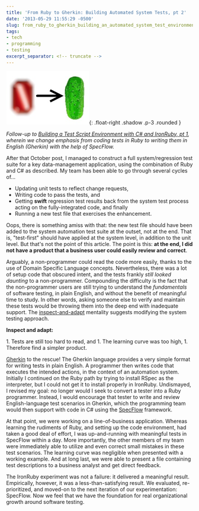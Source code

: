 ```yaml
---
title: 'From Ruby to Gherkin: Building Automated System Tests, pt 2'
date: '2013-05-29 11:55:29 -0500'
slug: from_ruby_to_gherkin_building_an_automated_system_test_environment_pt_2
tags:
- tech
- programming
- testing
excerpt_separator: <!-- truncate -->
---
```



![image depicting a ruby and gherkin](/images/fromRubyToGherkin.jpg){: .float-right .shadow .p-3 .rounded }

_Follow-up to [Building a Test Script Environment with C# and IronRuby, pt
1](/archive/2012/10/11/building_a_test_script_environment_with_c_and_ironruby_pt_1/),
wherein we change emphasis from coding tests in Ruby to writing them in English
(Gherkin) with the help of SpecFlow._

After that October post, I managed to construct a full system/regression test
suite for a key data-management application, using the combination of Ruby and
C# as described. My team has been able to go through several cycles of&hellip;

<!-- truncate -->

* Updating unit tests to reflect change requests,
* Writing code to pass the tests, and
* Getting **swift** regression test results back from the system test process
  acting on the fully-integrated code, and finally
* Running a new test file that exercises the enhancement.

Oops, there is something amiss with that: the new test file should have been
added to the system automation test suite at the outset, not at the end. That
is, "test-first" should have applied at the system level, in addition to the
unit level. But that's not the point of this article. The point is this: **at
the end, I did not have a product that a business user could easily review and
correct**.

Arguably, a non-programmer could read the code more easily, thanks to the use of
Domain Specific Language concepts. Nevertheless, there was a lot of setup code
that obscured intent, and the tests frankly _still looked daunting_ to a
non-programmer. Compounding the difficulty is the fact that the non-programmer
users are still trying to understand the _fundamentals_ of software testing, in
plain English, and without the benefit of meaningful time to study. In other
words, asking someone else to verify and maintain these tests would be throwing
them into the deep end with inadequate support. The [inspect-and-adapt](http://marcbless.blogspot.com/2011/05/agile-principle-12-inspect-and-adapt.html)
mentality suggests modifying the system testing approach.

<div class="float-right shadow p-3 rounded bg-dark text-light">
<p><b>Inspect and adapt:</b></p>
1. Tests are still too hard to read, and
1. The learning curve was too high,
1. Therefore find a simpler product.
</div>

[Gherkin](https://github.com/cucumber/cucumber/wiki/Gherkin) to the
rescue! The Gherkin language provides a very simple format for writing tests in
plain English. A programmer then writes code that executes the intended actions,
in the context of an automation system. Initially I continued on the Ruby path
by trying to install RSpec as the interpreter, but I could not get it to install
properly in IronRuby. Undismayed, I revised my goal: no longer would I seek to
convert a tester into a Ruby programmer. Instead, I would encourage that tester
to write and review English-language test scenarios in Gherkin, which the
programming team would then support with code in C# using the [SpecFlow](http://www.specflow.org/specflownew/) framework.

At that point, we were working on a line-of-business application. Whereas
learning the rudiments of Ruby, and setting up the code environment, had taken a
good deal of effort, I was up-and-running with meaningful tests in SpecFlow
within a day. More importantly, the other members of my team were immediately
able to utilize and even correct small mistakes in these test scenarios. The
learning curve was negligible when presented with a working example. And at long
last, we were able to present a file containing test descriptions to a business
analyst and get direct feedback.

The IronRuby experiment was not a failure: it delivered a meaningful result.
Empirically, however, it was a less-than-satisfying result. We evaluated,
re-prioritized, and moved-on to the next iteration of our experimentation:
SpecFlow. Now we feel that we have the foundation for real organizational growth
around software testing.
